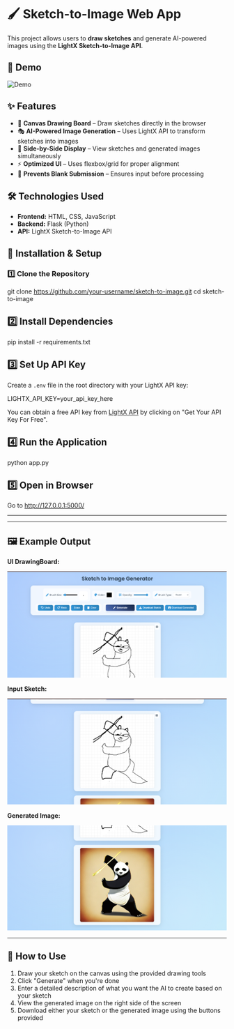 # 🖌️ Sketch-to-Image Web App

This project allows users to **draw sketches** and generate AI-powered images using the **LightX Sketch-to-Image API**.

## 📸 Demo

![Demo](demo_screenshot.png)

## ✨ Features

- 🎨 **Canvas Drawing Board** – Draw sketches directly in the browser
- 🎭 **AI-Powered Image Generation** – Uses LightX API to transform sketches into images
- 📌 **Side-by-Side Display** – View sketches and generated images simultaneously
- ⚡ **Optimized UI** – Uses flexbox/grid for proper alignment
- 🚫 **Prevents Blank Submission** – Ensures input before processing

## 🛠️ Technologies Used

- **Frontend:** HTML, CSS, JavaScript
- **Backend:** Flask (Python)
- **API:** LightX Sketch-to-Image API

## 🚀 Installation & Setup

### 1️⃣ Clone the Repository

git clone https://github.com/your-username/sketch-to-image.git
cd sketch-to-image

## 2️⃣ Install Dependencies

pip install -r requirements.txt

## 3️⃣ Set Up API Key

Create a `.env` file in the root directory with your LightX API key:

LIGHTX_API_KEY=your_api_key_here

You can obtain a free API key from [LightX API](https://www.lightxeditor.com/api/) by clicking on "Get Your API Key For Free".

## 4️⃣ Run the Application

python app.py

## 5️⃣ Open in Browser

Go to http://127.0.0.1:5000/

---

---

## 🖼️ Example Output

**UI DrawingBoard:**

![UI](static/temp_images/ui.png)

**Input Sketch:**

![Sketch](static/temp_images/input.png)

**Generated Image:**

![Result](static/temp_images/output.png)

---



## 📝 How to Use

1. Draw your sketch on the canvas using the provided drawing tools
2. Click "Generate" when you're done
3. Enter a detailed description of what you want the AI to create based on your sketch
4. View the generated image on the right side of the screen
5. Download either your sketch or the generated image using the buttons provided
